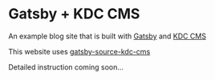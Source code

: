 # Gatsby + KDC CMS

An example blog site that is built with [Gatsby](https://www.gatsbyjs.org/) and [KDC CMS](https://github.com/ianpogi5/kdc-cms/)

This website uses [gatsby-source-kdc-cms](https://github.com/ianpogi5/gatsby-source-kdc-cms)

Detailed instruction coming soon...